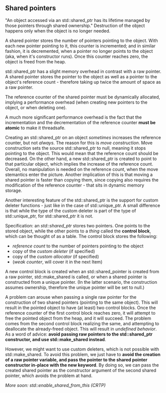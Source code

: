 ## Shared pointers

"An object accessed via an std::shared_ptr has its lifetime managed by those pointers through shared ownership." Destruction of the object happens only when the object is no longer needed. 

A shared pointer stores the number of pointers pointing to the object. With each new pointer pointing to it, this counter is incremented; and in similar fashion, it is decremented, when a pointer no longer points to the object (aka, when it's constructor runs). Once this counter reaches zero, the object is freed from the heap.

std::shared_ptr has a slight memory overhead in contrast with a raw pointer. A shared pointer stores the pointer to the object as well as a pointer to the object's reference count - therefore taking up twice the amount of space as a raw pointer.

The reference counter of the shared pointer must be dynamically allocated, implying a performance overhead (when creating new pointers to the object, or when deleting one). 

A much more significant performance overhead is the fact that the incrementation and the decrementation of the reference counter **must be atomic** to make it threadsafe. 

Creating an std::shared_ptr on an object *sometimes* increases the reference counter, but not *always*. The reason for this is *move construction*. Move construction sets the source std::shared_ptr to null, meaning it stops pointing to the object. This would mean that the reference count should be decreased. On the other hand, a new std::shared_ptr is created to point to that particular object, which implies the increase of the reference count. Overall, no manipulation is needed on the reference count, when the move stemantics enter the picture. Another implication of this is that moving a shared pointer is faster than copying them, since copying also requires the modification of the reference counter - that sits in dynamic memory storage.

Another interesting feature of the std::shared_ptr is the support for custom deleter functions - just like in the case of std::unique_ptr. A small difference is that while the type of the custom deleter is part of the type of std::unique_ptr, for std::shared_ptr it is not.

Specification: an *std::shared_ptr* stores two pointers. One points to the stored object, while the other points to a *thing* called the **control block**, which can be thought of as a table. The control block stores the following: 
- *reference count* to the number of pointers pointing to the object
- copy of the *custom deleter* (if specified)
- copy of the *custom allocator* (if specified)
- (*weak counter*, will cover it in the next Item)

A new control block is created when an std::shared_pointer is created from a raw pointer, std::make_shared is called, or when a shared pointer is constructed from a unique pointer. (In the latter scenario, the construction assumes ownership, therefore the unique pointer will be set to null.)

A problem can arouse when passing a single raw pointer for the construction of two shared pointers (pointing to the same object). This will result in the pointed object to have (at least) two control blocks. Once the reference counter of the first control block reaches zero, it will attempt to free the pointed object from the heap, and it will succeed. The problem comes from the second control block realizing the same, and attempting to deallocate the already-freed object. This will result in *undefined behavior*. As a word of advice: **avoid passing raw pointers to the std::shared_ptr constructor, and use std::make_shared instead**.

However, we might want to use custom deleters, which is not possible with std::make_shared. To avoid this problem, we just have to **avoid the creation of a raw pointer variable, and pass the pointer to the shared pointer constructor in-place with the new keyword**. By doing so, we can pass the created shared pointer as the constructor argument of the second shared pointer, which avoids the problem at hand. 


*More soon: std::enable_shared_from_this<T> (CRTP)*